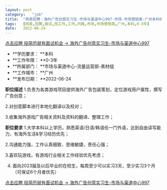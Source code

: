 ```yaml
---
layout:	post
category:	"job"
title:	"网易招聘：海外广告创意实习生-市场与渠道中心997-市场-市场营销类-广州本科0-3年"
tags:	[网易,招聘,面试,找工作,工作,内推,市场,市场营销类,广州,本科,0-3年]
date:	2022-06-24
---
```


[点击应聘 投简历就有面试机会 -> 海外广告创意实习生-市场与渠道中心997](http://mobile.bole.netease.com/bole/boleDetail?id=41046&employeeId=346f03c3cda5f04c&key=all)



- **学历要求： **本科
- **工作年限： **0-3年
- **所属部门： **市场与渠道中心-流量运营部-素材组
- **工作城市： **广州
- **发布日期： **2022-06-24



**职位描述**
1.负责为各类游戏项目提供海外广告包装策划，定位游戏用户属性，撰写广告创意；

2.对创意脚本进行本地化翻译以及校对；

3.收集海外游戏广告相关资料及资料的翻译、整理工作；



**职位要求**
1.大学本科以上学历，熟悉英语/日语/韩语任一门外语，达到自由读写能力，有海外生活&amp;学习经历优先；

2.沟通能力强，工作认真细致、思维敏捷，责任心强；

3.喜欢玩游戏，有游戏行业相关工作经验优先考虑；

4. 面向2023届及以后毕业的在校生，每周至少可以实习3天，至少实习3个月（可保证6个月者优先）



[点击应聘 投简历就有面试机会 -> 海外广告创意实习生-市场与渠道中心997](http://mobile.bole.netease.com/bole/boleDetail?id=41046&employeeId=346f03c3cda5f04c&key=all)